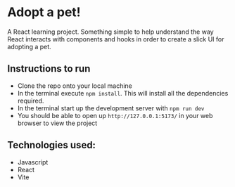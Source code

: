 # Adopt a pet!

A React learning project.
Something simple to help understand the way React interacts with components and hooks in order to create a slick UI for adopting a pet.

## Instructions to run
- Clone the repo onto your local machine
- In the terminal execute `npm install`. This will install all the dependencies required.
- In the terminal start up the development server with `npm run dev`
- You should be able to open up `http://127.0.0.1:5173/` in your web browser to view the project

## Technologies used:
- Javascript
- React
- Vite

